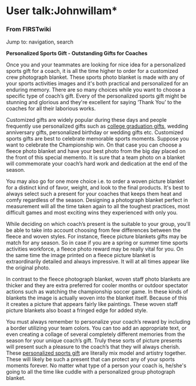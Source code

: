

# User talk:Johnwillam*

### From FIRSTwiki

Jump to: navigation, search

**Personalized Sports Gift - Outstanding Gifts for Coaches**

  

Once you and your teammates are looking for nice idea for a personalized
sports gift for a coach, it is all the time higher to order for a customized
crew photograph blanket. These sports photo blanket is made with any of your
sports activities images and it's both practical and personalized for an
enduring memory. There are so many choices while you want to choose a specific
type of coach’s gift. Every of the personalized sports gift might be stunning
and glorious and they're excellent for saying ‘Thank You’ to the coaches for
all their laborious works.

Customized gifts are widely popular during these days and people frequently
use personalized gifts such as [college graduation
gifts](http://www.thememoriesplace.com/ "http://www.thememoriesplace.com/" ),
wedding anniversary gifts, personalized birthday or wedding gifts etc.
Customized sports gifts are best to celebrate memorable sports moments.
Suppose you want to celebrate the Championship win. On that case you can
choose a fleece photo blanket and have your best photo from the big day placed
on the front of this special memento. It is sure that a team photo on a
blanket will commemorate your coach’s hard work and dedication at the end of
the season.

You may also go for one more choice i.e. to order a woven picture blanket for
a distinct kind of favor, weight, and look to the final products. It's best to
always select such a present for your coaches that keeps them heat and comfy
regardless of the season. Designing a photograph blanket perfect in
measurement will all the time taken again to all the toughest practices, most
difficult games and most exciting wins they experienced with only you.

While deciding on which coach’s present is the suitable to your group, you'll
be able to take into account choosing from few differences between the fleece
and woven styles. For instance, fleece picture blankets gifts may be match for
any season. So in case if you are a spring or summer time sports activities
workforce, a fleece photo reward may be really vital for you. On the same time
the image printed on a fleece picture blanket is extraordinarily detailed and
always impressive. It will at all times appear like the original photo.

In contrast to the fleece photograph blanket, woven staff photo blankets are
thicker and they are extra preferred for cooler months or outdoor spectator
actions such as watching the championship soccer game. In these kinds of
blankets the image is actually woven into the blanket itself. Because of this
it creates a picture that appears fairly like paintings. These woven staff
picture blankets also boast a fringed edge for added style.

You must always remember to personalize your coach’s reward by including a
border utilizing your team colors. You can too add an appropriate text, or
even creating a collage of several completely different memories from the
season for your unique coach’s gift. Truly these sorts of picture presents
will present such a pleasure to the coach’s that they will always cherish.
These [personalized sports
gift](http://wiki.geteasypeasy.com/User:Johnwillam007
"http://wiki.geteasypeasy.com/User:Johnwillam007" ) are literally mix model
and artistry together. These will likely be such a present that can protect
any of your sports moments forever. No matter what type of a person your coach
is, he/she's going to all the time like cuddle with a personalized group
photograph blanket.

